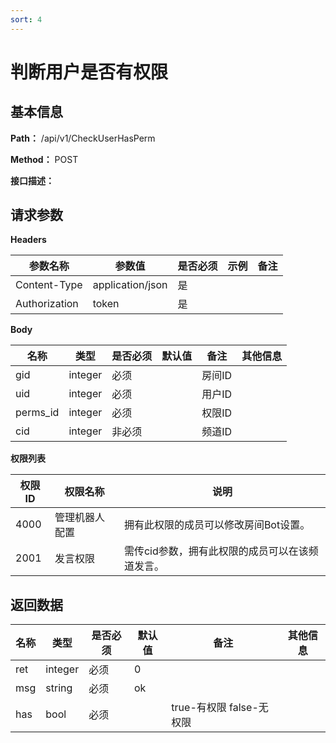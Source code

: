 ```yaml
---
sort: 4
---
```


# 判断用户是否有权限

## 基本信息

**Path：** /api/v1/CheckUserHasPerm

**Method：** POST

**接口描述：**


## 请求参数

**Headers**

| 参数名称          | 参数值              | 是否必须 | 示例 | 备注 |
|---------------|------------------|------|----|----|
| Content-Type  | application/json | 是    |    |    |
| Authorization | token            | 是    |    |    |

**Body**

| 名称       | 类型      | 是否必须 | 默认值 | 备注   | 其他信息 |
|----------|---------|------|-----|------|------|
| gid      | integer | 必须   |     | 房间ID |      |
| uid      | integer | 必须   |     | 用户ID |      |
| perms_id | integer | 必须   |     | 权限ID |      |
| cid | integer | 非必须   |     | 频道ID |      |

**权限列表**

| 权限ID | 权限名称    | 说明                   |
|------|---------|----------------------|
| 4000 | 管理机器人配置 | 拥有此权限的成员可以修改房间Bot设置。 |
| 2001 | 发言权限 | 需传cid参数，拥有此权限的成员可以在该频道发言。 |

## 返回数据

| 名称  | 类型      | 是否必须 | 默认值 | 备注                   | 其他信息 |
|-----|---------|------|-----|----------------------|------|
| ret | integer | 必须   | 0   |                      |      |
| msg | string  | 必须   | ok  |                      |      |
| has | bool    | 必须   |     | true-有权限 false-无权限 |      |